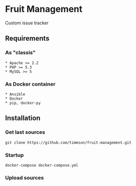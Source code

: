 # Fruit Management
Custom issue tracker

## Requirements

### As "classis"
    * Apache >= 2.2
    * PHP >= 5.3
    * MySQL >= 5

### As Docker container
    * Ansible
    * Docker
    * pip, docker-py

## Installation

### Get last sources
```
git clone https://github.com/timmson/fruit-management.git
```

### Startup
```
docker-compose docker-compose.yml
```


### Upload sources
```

```